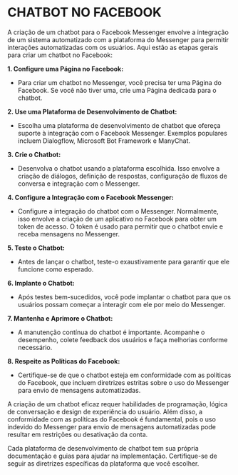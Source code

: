 # CHATBOT NO FACEBOOK
A criação de um chatbot para o Facebook Messenger envolve a integração de um sistema automatizado com a plataforma do Messenger para permitir interações automatizadas com os usuários. Aqui estão as etapas gerais para criar um chatbot no Facebook:

**1. Configure uma Página no Facebook:**
   - Para criar um chatbot no Messenger, você precisa ter uma Página do Facebook. Se você não tiver uma, crie uma Página dedicada para o chatbot.

**2. Use uma Plataforma de Desenvolvimento de Chatbot:**
   - Escolha uma plataforma de desenvolvimento de chatbot que ofereça suporte à integração com o Facebook Messenger. Exemplos populares incluem Dialogflow, Microsoft Bot Framework e ManyChat.

**3. Crie o Chatbot:**
   - Desenvolva o chatbot usando a plataforma escolhida. Isso envolve a criação de diálogos, definição de respostas, configuração de fluxos de conversa e integração com o Messenger.

**4. Configure a Integração com o Facebook Messenger:**
   - Configure a integração do chatbot com o Messenger. Normalmente, isso envolve a criação de um aplicativo no Facebook para obter um token de acesso. O token é usado para permitir que o chatbot envie e receba mensagens no Messenger.

**5. Teste o Chatbot:**
   - Antes de lançar o chatbot, teste-o exaustivamente para garantir que ele funcione como esperado.

**6. Implante o Chatbot:**
   - Após testes bem-sucedidos, você pode implantar o chatbot para que os usuários possam começar a interagir com ele por meio do Messenger.

**7. Mantenha e Aprimore o Chatbot:**
   - A manutenção contínua do chatbot é importante. Acompanhe o desempenho, colete feedback dos usuários e faça melhorias conforme necessário.

**8. Respeite as Políticas do Facebook:**
   - Certifique-se de que o chatbot esteja em conformidade com as políticas do Facebook, que incluem diretrizes estritas sobre o uso do Messenger para envio de mensagens automatizadas.

A criação de um chatbot eficaz requer habilidades de programação, lógica de conversação e design de experiência do usuário. Além disso, a conformidade com as políticas do Facebook é fundamental, pois o uso indevido do Messenger para envio de mensagens automatizadas pode resultar em restrições ou desativação da conta.

Cada plataforma de desenvolvimento de chatbot tem sua própria documentação e guias para ajudar na implementação. Certifique-se de seguir as diretrizes específicas da plataforma que você escolher.